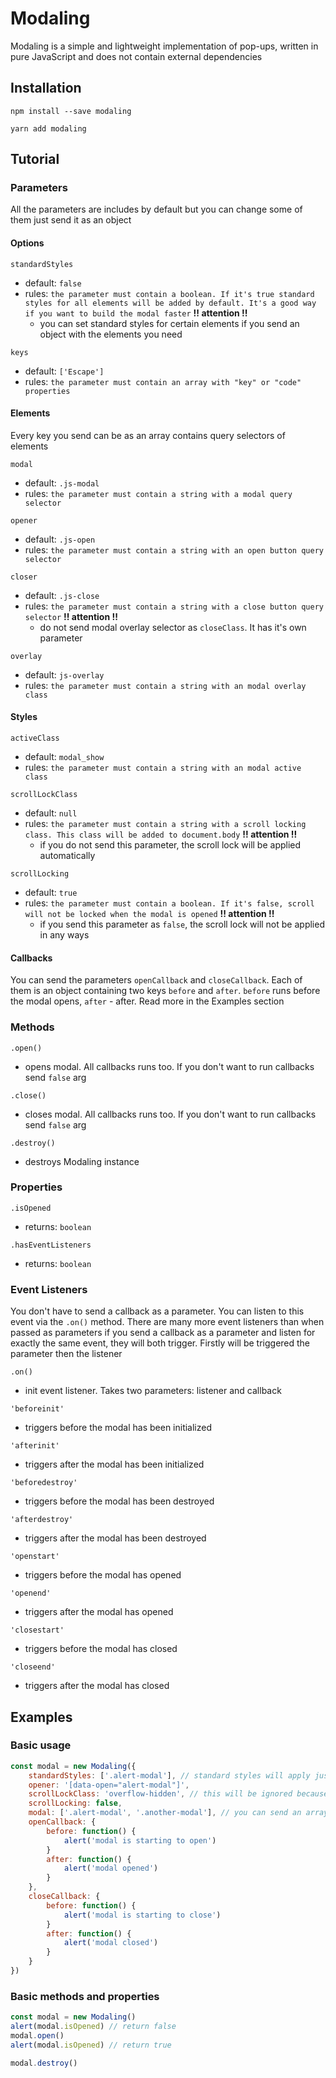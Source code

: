# Modaling

Modaling is a simple and lightweight implementation of pop-ups, written in pure JavaScript and does not contain external dependencies

## Installation

```
npm install --save modaling
```

```
yarn add modaling
```

## Tutorial

### Parameters

All the parameters are includes by default but you can change some of them just send it as an object

#### Options

`standardStyles`
+ default: `false`
+ rules: `the parameter must contain a boolean. If it's true standard styles for all elements will be added by default. It's a good way if you want to build the modal faster`
**!! attention !!** 
    + you can set standard styles for certain elements if you send an object with the elements you need

`keys`
+ default: `['Escape']`
+ rules: `the parameter must contain an array with "key" or "code" properties`

#### Elements

Every key you send can be as an array contains query selectors of elements 

`modal`
+ default: `.js-modal`
+ rules: `the parameter must contain a string with a modal query selector`

`opener`
+ default: `.js-open`
+ rules: `the parameter must contain a string with an open button query selector`

`closer`
+ default: `.js-close`
+ rules: `the parameter must contain a string with a close button query selector`
**!! attention !!** 
    + do not send modal overlay selector as `closeClass`. It has it's own parameter

`overlay`
+ default: `js-overlay`
+ rules: `the parameter must contain a string with an modal overlay class`

#### Styles

`activeClass`
+ default: `modal_show`
+ rules: `the parameter must contain a string with an modal active class`

`scrollLockClass`
+ default: `null`
+ rules: `the parameter must contain a string with a scroll locking class. This class will be added to document.body`
**!! attention !!** 
    + if you do not send this parameter, the scroll lock will be applied automatically

`scrollLocking`
+ default: `true`
+ rules: `the parameter must contain a boolean. If it's false, scroll will not be locked when the modal is opened`
**!! attention !!** 
    + if you send this parameter as `false`, the scroll lock will not be applied in any ways

#### Callbacks

You can send the parameters `openCallback` and `closeCallback`. Each of them is an object containing two keys `before` and `after`. `before` runs before the modal opens, `after` - after. Read more in the Examples section

### Methods

`.open()`
+ opens modal. All callbacks runs too. If you don't want to run callbacks send `false` arg

`.close()`
+ closes modal. All callbacks runs too. If you don't want to run callbacks send `false` arg

`.destroy()`
+ destroys Modaling instance

### Properties

`.isOpened`
+ returns: `boolean`

`.hasEventListeners`
+ returns: `boolean`

### Event Listeners

You don't have to send a callback as a parameter. You can listen to this event via the `.on()` method. There are many more event listeners than when passed as parameters
if you send a callback as a parameter and listen for exactly the same event, they will both trigger. Firstly will be triggered the parameter then the listener

`.on()`
+ init event listener. Takes two parameters: listener and callback

`'beforeinit'`
+ triggers before the modal has been initialized

`'afterinit'`
+ triggers after the modal has been initialized

`'beforedestroy'`
+ triggers before the modal has been destroyed

`'afterdestroy'`
+ triggers after the modal has been destroyed

`'openstart'`
+ triggers before the modal has opened

`'openend'`
+ triggers after the modal has opened

`'closestart'`
+ triggers before the modal has closed

`'closeend'`
+ triggers after the modal has closed

## Examples

### Basic usage

```javascript
const modal = new Modaling({
    standardStyles: ['.alert-modal'], // standard styles will apply just to '.alert-modal' selector
    opener: '[data-open="alert-modal"]',
    scrollLockClass: 'overflow-hidden', // this will be ignored because scrollLocking parameter is sended
    scrollLocking: false,
    modal: ['.alert-modal', '.another-modal'], // you can send an array of selectors
    openCallback: {
        before: function() {
            alert('modal is starting to open')
        }
        after: function() {
            alert('modal opened')
        }
    },
    closeCallback: {
        before: function() {
            alert('modal is starting to close')
        }
        after: function() {
            alert('modal closed')
        }
    }
})
```

### Basic methods and properties

```javascript
const modal = new Modaling()
alert(modal.isOpened) // return false
modal.open() 
alert(modal.isOpened) // return true

modal.destroy()
```